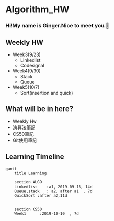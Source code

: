 





# Algorithm_HW

### Hi!My name is Ginger.Nice to meet you.:rabbit: 

## Weekly HW
- Week3(9/23)
    - Linkedlist
    - Codesignal
- Week4(9/30)
    - Stack
    - Queue
- Week5(10/7)
    - Sort(insertion and quick)

## What will be in here?
- Weekly Hw
- 演算法筆記
- CS50筆記
- Git使用筆記




Learning Timeline
---
```mermaid
gantt
    title Learning

    section ALGO
    Linkedlist    :a1, 2019-09-16, 14d
    Queue,stack   : a2, after a1  , 7d
    QuickSort :after a2,11d
    
    
    section CS50
    Week1      :2019-10-10  , 7d
    
```

